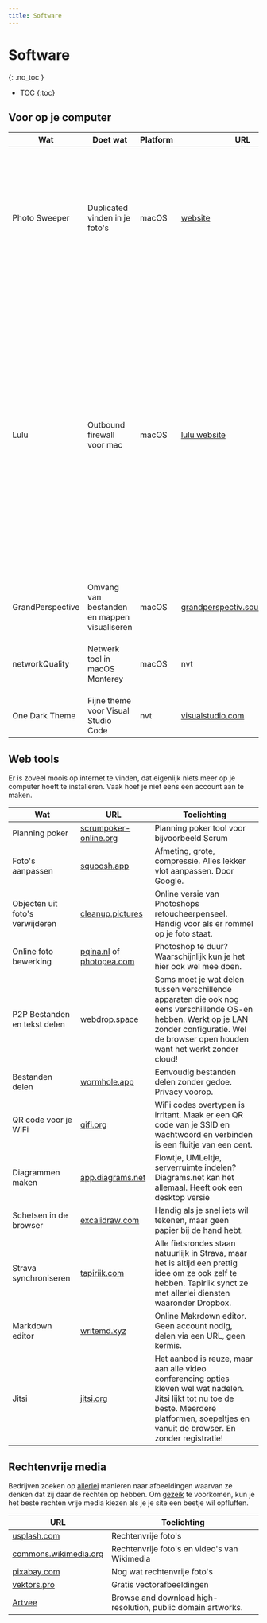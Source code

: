 ```yaml
---
title: Software
---
```


# Software
{: .no_toc }

* TOC
{:toc}

## Voor op je computer

|Wat|Doet wat|Platform|URL|Toelichting|
|---|--------|--------|---|-----------|
|Photo Sweeper|Duplicated vinden in je foto's|macOS|[website](https://overmacs.com/)|Super handig tooltje om op disk (of zelfs in je Apple Photos) duplicates te vinden. Kost wel wat geld, namelijk 10 euro, maar is het waard. Ik heb vele gb's kunnen besparen.|
|Lulu|Outbound firewall voor mac|macOS|[lulu website](https://objective-see.com/products/lulu.html)|Zoals de meeste OS-en heeft ook Mac os een ingebouwde firewall. Die is echter alleen inbound. Het uitgaande verkeer kan doen en laten wat het wil. Lulu is een super licht gewicht klein appje die toestemming vraagt als een applicatie iets naar buiten wil doen. Hij vraagt eenmalig om akkoord. Werkt bijv. goed als software allemaal connecties maakt naar buiten zonder dat dat nodig is. |
|GrandPerspective|Omvang van bestanden en mappen visualiseren|macOS|[grandperspectiv.sourceforge.net](http://grandperspectiv.sourceforge.net/)|Gratis tool. Doet wat het moet doen.|
|networkQuality|Netwerk tool in macOS Monterey|macOS|nvt|`networkQuality` intypen in de Terminal en krijgt de netwerkkwaliteit te zien.|
|One Dark Theme|Fijne theme voor Visual Studio Code|nvt|[visualstudio.com](https://marketplace.visualstudio.com/items?itemName=azemoh.theme-onedark)||

## Web tools

Er is zoveel moois op internet te vinden, dat eigenlijk niets meer op je computer hoeft te installeren. Vaak hoef je niet eens een account aan te maken.

|Wat     |URL      |Toelichting        |
|--------|---------|-------------------|
|Planning poker|[scrumpoker-online.org](https://www.scrumpoker-online.org/)|Planning poker tool voor bijvoorbeeld Scrum|
|Foto's aanpassen|[squoosh.app](https://squoosh.app/)|Afmeting, grote, compressie. Alles lekker vlot aanpassen. Door Google.|
|Objecten uit foto's verwijderen|[cleanup.pictures](https://cleanup.pictures/)|Online versie van Photoshops retoucheerpenseel. Handig voor als er rommel op je foto staat.|
|Online foto bewerking|[pqina.nl](https://pqina.nl/doka/image-editor/) of [photopea.com](https://www.photopea.com/)|Photoshop te duur? Waarschijnlijk kun je het hier ook wel mee doen.|
|P2P Bestanden en tekst delen|[webdrop.space](https://webdrop.space/)|Soms moet je wat delen tussen verschillende apparaten die ook nog eens verschillende OS-en hebben. Werkt op je LAN zonder configuratie. Wel de browser open houden want het werkt zonder cloud!|
|Bestanden delen|[wormhole.app](https://wormhole.app/)|Eenvoudig bestanden delen zonder gedoe. Privacy voorop.|
|QR code voor je WiFi|[qifi.org](https://qifi.org/)|WiFi codes overtypen is irritant. Maak er een QR code van je SSID en wachtwoord en verbinden is een fluitje van een cent.|
|Diagrammen maken|[app.diagrams.net](https://app.diagrams.net/)|Flowtje, UMLeltje, serverruimte indelen? Diagrams.net kan het allemaal. Heeft ook een desktop versie|
|Schetsen in de browser|[excalidraw.com](https://excalidraw.com/)|Handig als je snel iets wil tekenen, maar geen papier bij de hand hebt.|
|Strava synchroniseren|[tapiriik.com](https://tapiriik.com/)|Alle fietsrondes staan natuurlijk in Strava, maar het is altijd een prettig idee om ze ook zelf te hebben. Tapiriik synct ze met allerlei diensten waaronder Dropbox.|
|Markdown editor|[writemd.xyz](https://writemd.xyz/d/60efda973be295623)|Online Makrdown editor. Geen account nodig, delen via een URL, geen kermis.|
|Jitsi|[jitsi.org](https://jitsi.org/)|Het aanbod is reuze, maar aan alle video conferencing opties kleven wel wat nadelen. Jitsi lijkt tot nu toe de beste. Meerdere platformen, soepeltjes en vanuit de browser. En zonder registratie!|

## Rechtenvrije media

Bedrijven zoeken op [allerlei](https://permissionmachine.com/) manieren naar afbeeldingen waarvan ze denken dat zij daar de rechten op hebben. Om [gezeik](https://www.haykranen.nl/2021/09/14/geen-plaatjes/) te voorkomen, kun je het beste rechten vrije media kiezen als je je site een beetje wil opfluffen.

| URL | Toelichting  |
| ------------ | ---- |
| [usplash.com](https://unsplash.com)     | Rechtenvrije foto's  |
|[commons.wikimedia.org](https://commons.wikimedia.org)| Rechtenvrije foto's en video's van Wikimedia|
|[pixabay.com](https://pixabay.com/nl/)|Nog wat rechtenvrije foto's|
|[vektors.pro](https://www.vektors.pro/)|Gratis vectorafbeeldingen|
|[Artvee](https://artvee.com/)|Browse and download high-resolution, public domain artworks.|

